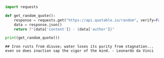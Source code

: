 ``` python
import requests

def get_random_quote():
    response = requests.get("https://api.quotable.io/random", verify=False)
    data = response.json()
    return f"{data['content']} - {data['author']}"

print(get_random_quote())
```

    ## Iron rusts from disuse; water loses its purity from stagnation... even so does inaction sap the vigor of the mind. - Leonardo da Vinci
